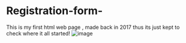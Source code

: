 # Registration-form-
This is my first html web page , made back in 2017 thus its just kept to check where it all started!
![image](https://user-images.githubusercontent.com/88974573/180950404-07b7beb1-8d7a-4d82-81c1-6847f89d3fc2.png)
